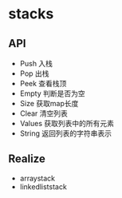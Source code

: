 # stacks

## API
- Push 入栈
- Pop 出栈
- Peek 查看栈顶
- Empty 判断是否为空
- Size 获取map长度
- Clear 清空列表
- Values 获取列表中的所有元素
- String 返回列表的字符串表示

## Realize
- arraystack
- linkedliststack
